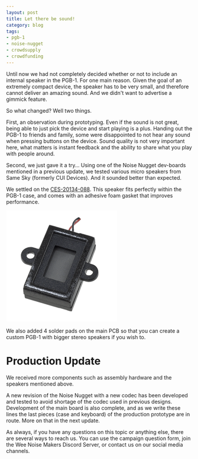 ```yaml
---
layout: post
title: Let there be sound!
category: blog
tags:
- pgb-1
- noise-nugget
- crowdsupply
- crowdfunding
---
```


Until now we had not completely decided whether or not to include an internal
speaker in the PGB-1. For one main reason. Given the goal of an extremely
compact device, the speaker has to be very small, and therefore cannot deliver
an amazing sound. And we didn't want to advertise a gimmick feature.

So what changed? Well two things.

First, an observation during prototyping. Even if the sound is not great, being
able to just pick the device and start playing is a plus. Handing out the PGB-1
to friends and family, some were disappointed to not hear any sound when
pressing buttons on the device. Sound quality is not very important here, what
matters is instant feedback and the ability to share what you play with people
around.

Second, we just gave it a try... Using one of the Noise Nugget dev-boards
mentioned in a previous update, we tested various micro speakers from Same Sky
(formerly CUI Devices). And it sounded better than expected.

We settled on the
[CES-20134-088](https://www.sameskydevices.com/product/audio/speakers/miniature-(10-mm~40-mm)/ces-20134-088pmb).
This speaker fits perfectly within the PGB-1 case, and comes with an adhesive
foam gasket that improves performance.

![](/assets/pgb-1/CES-20134-088.png)

We also added 4 solder pads on the main PCB so that you can create a custom
PGB-1 with bigger stereo speakers if you wish to.

# Production Update

We received more components such as assembly hardware and the speakers
mentioned above.


A new revision of the Noise Nugget with a new codec has been developed and
tested to avoid shortage of the codec used in previous designs. Development of
the main board is also complete, and as we write these lines the last pieces
(case and keyboard) of the production prototype are in route. More on that in
the next update.


As always, if you have any questions on this topic or anything else, there are
several ways to reach us. You can use the campaign question form, join the Wee
Noise Makers Discord Server, or contact us on our social media channels.
